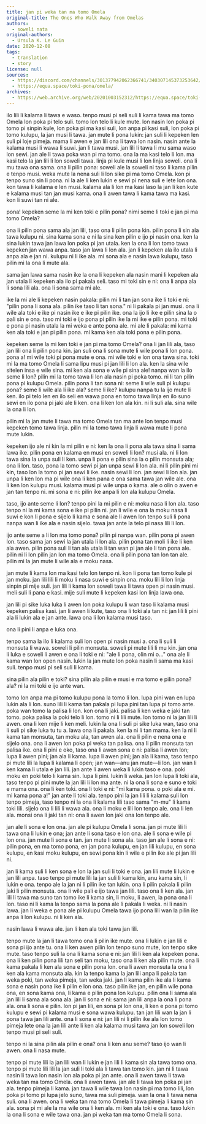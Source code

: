 ```yaml
---
title: jan pi weka tan ma tomo Omela
original-title: The Ones Who Walk Away from Omelas
authors:
  - soweli nata
original-authors:
  - Ursula K. Le Guin
date: 2020-12-08
tags:
  - translation
  - story
license: null
sources:
  - https://discord.com/channels/301377942062366741/340307145373253642/785687922035654747
  - https://equa.space/toki-pona/omela/
archives:
  - https://web.archive.org/web/20201003152312/https://equa.space/toki-pona/omela/
---
```


ilo lili li kalama li tawa e waso. tenpo musi pi seli suli li kama tawa ma tomo Omela lon poka pi telo suli. tomo lon telo li kule mute. lon nasin lon poka pi tomo pi sinpin kule, lon poka pi ma kasi suli, lon anpa pi kasi suli, lon poka pi tomo kulupu, la jan musi li tawa. jan mute li pona lukin: jan suli li kepeken len suli pi loje pimeja. mama li awen e jan lili ona li tawa lon nasin. nasin ante la kalama musi li wawa li suwi. jan li tawa musi. jan lili li tawa li mu sama waso lon sewi. jan ale li tawa poka wan pi ma tomo. ona la ma kasi telo li lon. ma kasi telo la jan lili li lon soweli tawa. linja pi kule musi li lon linja soweli. ona li mu tawa ona sama. ona li pilin pona: soweli ale la soweli ni taso li kama pilin e tenpo musi. weka mute la nena suli li lon sike pi ma tomo Omela. kon pi tenpo suno sin li pona. ni la ale li ken lukin e sewi pi nena suli e lete lon ona. kon tawa li kalama e len musi. kalama ala li lon ma kasi laso la jan li ken kute e kalama musi tan jan musi kama. ona li awen tawa li kama tawa ma kasi. kon li suwi tan ni ale.

pona! kepeken seme la mi ken toki e pilin pona? nimi seme li toki e jan pi ma tomo Omela?

ona li pilin pona sama ala jan lili, taso ona li pilin pona kin. pilin pona li sin ala tawa kulupu ni. sina kama sona e ni la sina ken pilin e ijo pi nasin ona. ken la sina lukin tawa jan lawa lon poka pi jan utala. ken la ona li lon tomo tawa kepeken jan wawa anpa. taso jan lawa li lon ala. jan li kepeken ala ilo utala li anpa ala e jan ni. kulupu ni li ike ala. mi sona ala e nasin lawa kulupu, taso pilin mi la ona li mute ala.

sama jan lawa sama nasin ike la ona li kepeken ala nasin mani li kepeken ala jan utala li kepeken ala ilo pi pakala seli. taso mi toki sin e ni: ona li anpa ala li sona lili ala. ona li sona sama mi ale.

ike la mi ale li kepeken nasin pakala: pilin mi li tan jan sona ike li toki e ni: "pilin pona li sona ala. pilin ike taso li tan sona." ni li pakala pi jan musi. ona li wile ala toki e ike pi nasin ike e ike pi pilin ike. ona la ijo li ike e pilin sina la o pali sin e ona. taso mi toki e ijo pona pi pilin ike la mi ike e pilin pona. mi toki e pona pi nasin utala la mi weka e ante pona ale. mi ale li pakala: mi kama ken ala toki e jan pi pilin pona. mi kama ken ala toki pona e pilin pona.

kepeken seme la mi ken toki e jan pi ma tomo Omela? ona li jan lili ala, taso jan lili ona li pilin pona kin. jan suli ona li sona mute li wile pona li lon pona. pona a! mi wile toki pi pona mute e ona. mi wile toki e lon ona tawa sina. toki mi la ma tomo Omela li sama lipu musi pi jan lili li lon ala. ken la sina wile sitelen insa e wile sina. mi ken ala sona e wile pi sina ale! nanpa wan la ilo seme li lon? pilin mi la tomo tawa li lon ala nasin pi poka tomo. ni li tan pilin pona pi kulupu Omela. pilin pona li tan sona ni: seme li wile suli pi kulupu pona? seme li wile ala li ike ala? seme li ike? kulupu nanpa tu la ijo mute li ken. ilo pi telo len en ilo seli en wawa pona en tomo tawa linja en ilo suno sewi en ilo pona pi jaki ale li ken. ona li ken lon ala kin. ni li suli ala. sina wile la ona li lon.

pilin mi la jan mute li tawa ma tomo Omela tan ma ante lon tenpo musi kepeken tomo tawa linja. pilin mi la tomo tawa linja li wawa mute li pona mute lukin.

kepeken ijo ale ni kin la mi pilin e ni: ken la ona li pona ala tawa sina li sama lawa ike. pilin pona en kalama en musi en soweli li lon? musi ala. ni li lon tawa sina la unpa suli li ken. unpa li pona e pilin sina la o pilin monsuta ala; ona li lon. taso, pona la tomo sewi pi jan unpa sewi li lon ala. ni li pilin pini mi kin, taso lon la tomo pi jan sewi li ike. nasin sewi li lon. jan sewi li lon ala. jan unpa li ken lon ma pi wile ona li ken pana e ona sama tawa jan wile ale. ona li ken lon kulupu musi. kalama musi pi wile unpa o kama. ale o olin o awen e jan tan tenpo ni. mi sona e ni: pilin ike anpa li lon ala kulupu Omela.

taso, ijo ante seme li lon? tenpo pini la mi pilin e ni: moku nasa li lon ala. taso tenpo ni la mi kama sona e ike pi pilin ni. jan li wile e ona la moku nasa li suwi e kon li pona e sijelo li kama e sona ale li awen lon tenpo suli li pona nanpa wan li ike ala e nasin sijelo. tawa jan ante la telo pi nasa lili li lon.

ijo ante seme a li lon ma tomo pona? pilin pi nanpa wan. pilin pona pi awen lon. taso sama jan sewi la jan utala li lon ala. pilin pona tan moli li ike li ken ala awen. pilin pona suli li tan ala utala li tan wan pi jan ale li tan pona ale. pilin ni li lon pilin jan lon ma tomo Omela. ona li pilin pona tan lon tan ale. pilin mi la jan mute li wile ala e moku nasa.

jan mute li kama lon ma kasi telo lon tenpo ni. kon li pona tan tomo kule pi jan moku. jan lili lili li moku li nasa suwi e sinpin ona. moku lili li lon linja sinpin pi mije suli. jan lili li kama lon soweli tawa li tawa open pi nasin musi. meli suli li pana e kasi. mije suli mute li kepeken kasi lon linja lawa ona.

jan lili pi sike luka luka li awen lon poka kulupu li wan taso li kalama musi kepeken palisa kasi. jan li awen li kute, taso ona li toki ala tan ni: jan lili li pini ala li lukin ala e jan ante. lawa ona li lon kalama musi taso.

ona li pini li anpa e luka ona.

tenpo sama la ilo li kalama suli lon open pi nasin musi a. ona li suli li monsuta li wawa. soweli li pilin monsuta. soweli pi mute lili li mu kin. jan ona li luka e soweli li awen e ona li toki e ni: "ale li pona, olin mi o..." ona ale li kama wan lon open nasin. lukin la jan mute lon poka nasin li sama ma kasi suli. tenpo musi pi seli suli li kama.

sina pilin ala pilin e toki? sina pilin ala pilin e musi e ma tomo e pilin pona? ala? ni la mi toki e ijo ante wan.

tomo lon anpa ma pi tomo kulupu pona la tomo li lon. lupa pini wan en lupa lukin ala li lon. suno lili li kama tan pakala pi lupa pini tan lupa pi tomo ante. poka wan tomo la palisa li lon. kon ona li jaki. palisa li ken weka e jaki tan tomo. poka palisa la poki telo li lon. tomo ni li lili mute. lon tomo ni la jan lili li awen. ona li ken mije li ken meli. lukin la ona li suli pi sike luka wan, taso ona li suli pi sike luka tu tu a. lawa ona li pakala. ken la ni li tan mama. ken la ni li kama tan monsuta, tan moku ala, tan awen ala. ona li pilin e nena ona e sijelo ona. ona li awen lon poka pi weka tan palisa. ona li pilin monsuta tan palisa ike. ona li pini e oko, taso ona li awen sona e ni: palisa li awen lon; lupa li awen pini; jan ala li kama. lupa li awen pini; jan ala li kama, taso tenpo pi mute lili la lupa li kalama li open; jan wan—anu jan mute—li lon. jan wan li ken kama li utala e jan lili. jan ante li awen weka li lukin taso e ona. poki moku en poki telo li kama sin. lupa li pini. lukin li weka. jan lon lupa li toki ala, taso tenpo pi pini mute la jan lili li lon ma ante. ni la ona li sona e suno e toki e mama ona. ona li ken toki. ona li toki e ni: "mi kama pona. o poki ala e mi. mi kama pona a!" jan ante li toki ala. tenpo pini la jan lili li kalama suli lon tenpo pimeja, taso tenpo ni la ona li kalama lili taso sama "m-mu" li kama toki lili. sijelo ona li lili li wawa ala. ona li moku e lili lon tenpo ale. ona li len ala. monsi ona li jaki tan ni: ona li awen lon jaki ona lon tenpo ale.

jan ale li sona e lon ona. jan ale pi kulupu Omela li sona. jan pi mute lili li tawa ona li lukin e ona; jan ante li sona taso e lon ona. ale li sona e wile pi lon ona. jan mute li sona e tan. jan mute li sona ala. taso jan ale li sona e ni: pilin pona, en ma tomo pona, en jan pona kulupu, en jan lili kulupu, en sona kulupu, en kasi moku kulupu, en sewi pona kin li wile e pilin ike ale pi jan lili ni.

jan li kama suli li ken sona e lon la jan suli li toki e ona. jan lili mute li lukin e jan lili anpa. taso tenpo pi mute lili la jan suli li kama kin, anu kama sin, li lukin e ona. tenpo ale la jan ni li pilin ike tan lukin. ona li pilin pakala li pilin jaki li pilin monsuta. ona li wile pali e ijo tawa jan lili. taso ona li ken ala. jan lili li tawa ma suno tan tomo ike li kama sin, li moku, li awen, la pona ona li lon. taso ni li kama la tenpo sama la pona ale li pakala li weka. ni li nasin lawa. jan li weka e pona ale pi kulupu Omela tawa ijo pona lili wan la pilin ike anpa li lon kulupu. ni li ken ala.

nasin lawa li wawa ale. jan li ken ala toki tawa jan lili.

tenpo mute la jan li tawa tomo ona li pilin ike mute. ona li lukin e jan lili e sona pi ijo ante tu. ona li ken awen pilin lon tenpo suno mute, lon tenpo sike mute. taso tenpo suli la ona li kama sona e ni: jan lili li ken ala kepeken pona. ona li ken pilin pona lili tan seli tan moku, taso ona li ken ala pilin mute. ona li kama pakala li ken ala sona e pilin pona lon. ona li awen monsuta la ona li ken ala kama monsuta ala. kin la tenpo kama la jan lili anpa li pakala tan weka poki, tan weka pimeja, tan weka jaki. jan li kama pilin ike ala li kama sona e nasin pona ike li pilin e lon ona. taso pilin ike jan, en pilin wile pona ona, en sona kama ona, li kama e pilin pona lon kulupu. pilin ona li sama ala jan lili li sama ala sona ala. jan li sona e ni: sama jan lili anpa la ona li pona ala. ona li sona e pilin. lon pi jan lili, en sona pi lon ona, li ken e pona pi tomo kulupu e sewi pi kalama musi e sona wawa kulupu. tan jan lili wan la jan li pona tawa jan lili ante. ona li sona e ni: jan lili ni li pilin ike ala lon tomo pimeja lete ona la jan lili ante li ken ala kalama musi tawa jan lon soweli lon tenpo musi pi seli suli.

tenpo ni la sina pilin ala pilin e ona? ona li ken anu seme? taso ijo wan li awen. ona li nasa mute.

tenpo pi mute lili la jan lili wan li lukin e jan lili li kama sin ala tawa tomo ona. tenpo pi mute lili lili la jan suli li toki ala li tawa tan tomo kin. jan ni li tawa nasin li tawa lon nasin lon ala poka pi jan ante. ona li awen tawa li tawa weka tan ma tomo Omela. ona li awen tawa. jan ale li tawa lon poka pi jan ala. tenpo pimeja li kama. jan tawa li wile tawa lon nasin pi ma tomo lili, lon poka pi tomo pi lupa jelo suno, tawa ma suli pimeja. wan la ona li tawa nena suli. ona li awen. ona li weka tan ma tomo Omela li tawa pimeja li kama sin ala. sona pi mi ale la ma wile ona li ken ala. mi ken ala toki e ona. taso lukin la ona li sona e wile tawa ona. jan pi weka tan ma tomo Omela li sona.

